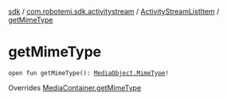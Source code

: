 [sdk](../../index.md) / [com.robotemi.sdk.activitystream](../index.md) / [ActivityStreamListItem](index.md) / [getMimeType](./get-mime-type.md)

# getMimeType

`open fun getMimeType(): `[`MediaObject.MimeType`](../../com.robotemi.sdk/-media-object/-mime-type/index.md)`!`

Overrides [MediaContainer.getMimeType](../../com.robotemi.sdk/-media-container/get-mime-type.md)


